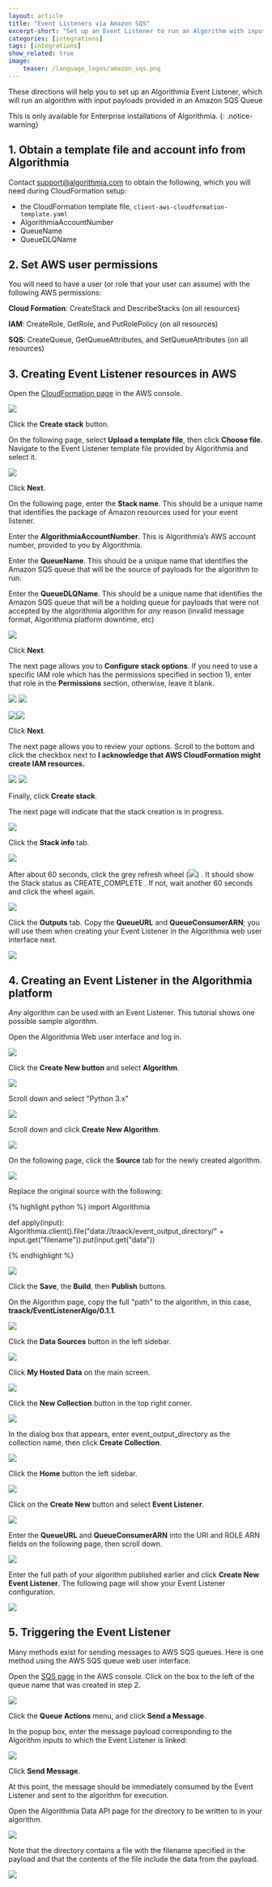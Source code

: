 ```yaml
---
layout: article
title: "Event Listeners via Amazon SQS"
excerpt-short: "Set up an Event Listener to run an Algorithm with inputs from an Amazon SQS Queue"
categories: [integrations]
tags: [integrations]
show_related: true
image:
    teaser: /language_logos/amazon_sqs.png
---
```


These directions will help you to set up an Algorithmia Event Listener, which will run an algorithm with input payloads provided in an Amazon SQS Queue

This is only available for Enterprise installations of Algorithmia. 
{: .notice-warning}

## 1. Obtain a template file and account info from Algorithmia

Contact [support@algorithmia.com](mailto:support@algorithmia.com) to obtain the following, which you will need during CloudFormation setup:

* the CloudFormation template file, `client-aws-cloudformation-template.yaml`
* AlgorithmiaAccountNumber
* QueueName
* QueueDLQName

## 2. Set AWS user permissions

You will need to have a user (or role that your user can assume) with the following AWS permissions:

**Cloud Formation**: CreateStack and DescribeStacks (on all resources)

**IAM**: CreateRole, GetRole, and PutRolePolicy (on all resources)

**SQS**: CreateQueue, GetQueueAttributes, and SetQueueAttributes (on all resources)

## 3. Creating Event Listener resources in AWS

Open the [CloudFormation page](https://console.aws.amazon.com/cloudformation/home) in the AWS console.

<img src="{{site.cdnurl}}{{site.baseurl}}/images/post_images/eventlisteners/image_0.png">

Click the **Create stack** button.

On the following page, select **Upload a template file**, then click **Choose file**. Navigate to the Event Listener template file provided by Algorithmia and select it.

<img src="{{site.cdnurl}}{{site.baseurl}}/images/post_images/eventlisteners/image_1.png">

Click **Next**.

On the following page, enter the **Stack name**. This should be a unique name that identifies the package of Amazon resources used for your event listener.

Enter the **AlgorithmiaAccountNumber**. This is Algorithmia’s AWS account number, provided to you by Algorithmia.

Enter the **QueueName**. This should be a unique name that identifies the Amazon SQS queue that will be the source of payloads for the algorithm to run.

Enter the **QueueDLQName**. This should be a unique name that identifies the Amazon SQS queue that will be a holding queue for payloads that were not accepted by the algorithmia algorithm for *any* reason (invalid message format, Algorithmia platform downtime, etc)

<img src="{{site.cdnurl}}{{site.baseurl}}/images/post_images/eventlisteners/image_2.png">

Click **Next**.

The next page allows you to **Configure stack options**. If you need to use a specific IAM role which has the permissions specified in section 1), enter that role in the **Permissions** section, otherwise, leave it blank.

<img src="{{site.cdnurl}}{{site.baseurl}}/images/post_images/eventlisteners/image_3.png">

<img src="{{site.cdnurl}}{{site.baseurl}}/images/post_images/eventlisteners/image_4.png">

<img src="{{site.cdnurl}}{{site.baseurl}}/images/post_images/eventlisteners/image_5.png"><img src="{{site.cdnurl}}{{site.baseurl}}/images/post_images/eventlisteners/image_6.png">

Click **Next**.

The next page allows you to review your options. Scroll to the bottom and click the checkbox next to **I acknowledge that AWS CloudFormation might create IAM resources.**

<img src="{{site.cdnurl}}{{site.baseurl}}/images/post_images/eventlisteners/image_7.png">

<img src="{{site.cdnurl}}{{site.baseurl}}/images/post_images/eventlisteners/image_8.png">

Finally, click **Create stack**.

The next page will indicate that the stack creation is in progress. 

<img src="{{site.cdnurl}}{{site.baseurl}}/images/post_images/eventlisteners/image_9.png">

Click the **Stack info** tab.

<img src="{{site.cdnurl}}{{site.baseurl}}/images/post_images/eventlisteners/image_10.png">

After about 60 seconds, click the grey refresh wheel (<img src="{{site.cdnurl}}{{site.baseurl}}/images/post_images/eventlisteners/image_11.png">) . It should show the Stack status as CREATE_COMPLETE . If not, wait another 60 seconds and click the wheel again.

<img src="{{site.cdnurl}}{{site.baseurl}}/images/post_images/eventlisteners/image_12.png">

Click the **Outputs** tab. Copy the **QueueURL** and **QueueConsumerARN**; you will use them when creating your Event Listener in the Algorithmia web user interface next.

<img src="{{site.cdnurl}}{{site.baseurl}}/images/post_images/eventlisteners/image_13.png">

## 4. Creating an Event Listener in the Algorithmia platform

*Any* algorithm can be used with an Event Listener. This tutorial shows one possible sample algorithm.

Open the Algorithmia Web user interface and log in.

<img src="{{site.cdnurl}}{{site.baseurl}}/images/post_images/eventlisteners/image_14.png">

Click the **Create New button** and select **Algorithm**.

<img src="{{site.cdnurl}}{{site.baseurl}}/images/post_images/eventlisteners/image_15.png">

Scroll down and select "Python 3.x"

<img src="{{site.cdnurl}}{{site.baseurl}}/images/post_images/eventlisteners/image_16.png">

Scroll down and click **Create New Algorithm**.

<img src="{{site.cdnurl}}{{site.baseurl}}/images/post_images/eventlisteners/image_17.png">

On the following page, click the **Source** tab for the newly created algorithm.

<img src="{{site.cdnurl}}{{site.baseurl}}/images/post_images/eventlisteners/image_18.png">

Replace the original source with the following:

{% highlight python %}
import Algorithmia

def apply(input):
    Algorithmia.client().file("data://traack/event_output_directory/" + input.get("filename")).put(input.get("data"))

{% endhighlight %}

<img src="{{site.cdnurl}}{{site.baseurl}}/images/post_images/eventlisteners/image_19.png">

Click the **Save**, the **Build**, then **Publish** buttons.

On the Algorithm page, copy the full "path" to the algorithm, in this case, **traack/EventListenerAlgo/0.1.1**.

<img src="{{site.cdnurl}}{{site.baseurl}}/images/post_images/eventlisteners/image_20.png">

Click the **Data Sources** button in the left sidebar.

<img src="{{site.cdnurl}}{{site.baseurl}}/images/post_images/eventlisteners/image_21.png">

Click **My Hosted Data** on the main screen.

<img src="{{site.cdnurl}}{{site.baseurl}}/images/post_images/eventlisteners/image_22.png">

Click the **New Collection** button in the top right corner.

<img src="{{site.cdnurl}}{{site.baseurl}}/images/post_images/eventlisteners/image_23.png">

In the dialog box that appears, enter event_output_directory as the collection name, then click **Create Collection**.

<img src="{{site.cdnurl}}{{site.baseurl}}/images/post_images/eventlisteners/image_24.png">

Click the **Home** button the left sidebar.

<img src="{{site.cdnurl}}{{site.baseurl}}/images/post_images/eventlisteners/image_25.png">

Click on the **Create New** button and select **Event Listener**.

<img src="{{site.cdnurl}}{{site.baseurl}}/images/post_images/eventlisteners/image_26.png">

Enter the **QueueURL** and **QueueConsumerARN** into the URI and ROLE ARN fields on the following page, then scroll down.

<img src="{{site.cdnurl}}{{site.baseurl}}/images/post_images/eventlisteners/image_27.png">

Enter the full path of your algorithm published earlier and click **Create New Event Listener**. The following page will show your Event Listener configuration.

<img src="{{site.cdnurl}}{{site.baseurl}}/images/post_images/eventlisteners/image_28.png">

## 5. Triggering the Event Listener

Many methods exist for sending messages to AWS SQS queues. Here is one method using the AWS SQS queue web user interface.

Open the [SQS page](https://console.aws.amazon.com/sqs/home) in the AWS console. Click on the box to the left of the queue name that was created in step 2.

<img src="{{site.cdnurl}}{{site.baseurl}}/images/post_images/eventlisteners/image_29.png">

Click the **Queue Actions** menu, and click **Send a Message**.

In the popup box, enter the message payload corresponding to the Algorithm inputs to which the Event Listener is linked:

<img src="{{site.cdnurl}}{{site.baseurl}}/images/post_images/eventlisteners/image_30.png">

Click **Send Message**.

At this point, the message should be immediately consumed by the Event Listener and sent to the algorithm for execution.

Open the Algorithmia Data API page for the directory to be written to in your algorithm.

<img src="{{site.cdnurl}}{{site.baseurl}}/images/post_images/eventlisteners/image_31.png">

Note that the directory contains a file with the filename specified in the payload and that the contents of the file include the data from the payload.

<img src="{{site.cdnurl}}{{site.baseurl}}/images/post_images/eventlisteners/image_32.png">
